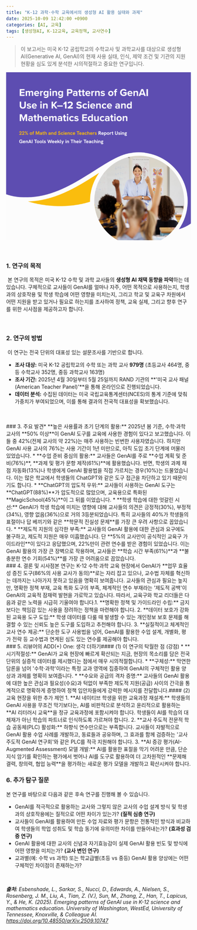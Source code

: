 ```yaml
---
title: "K-12 과학·수학 교육에서의 생성형 AI 활용 실태와 과제"
date: 2025-10-09 12:42:00 +0900
categories: [AI, 교육]
tags: [생성형AI, K-12교육, 교육정책, 교사연수]
---
```


> 이 보고서는 미국 K-12 공립학교의 수학교사 및 과학교사를 대상으로 생성형 AI(Generative AI, GenAI)의 현재 사용 실태, 인식, 제약 조건 및 기관의 지원 현황을 심도 있게 분석한 시의적절하고 중요한 연구입니다.

![이미지](/assets/Gen-AI.png)

<br>

### 1. 연구의 목적
​
본 연구의 목적은 미국 K-12 수학 및 과학 교사들의 **생성형 AI 채택 동향을 파악**하는 데 있습니다. 
구체적으로 교사들이 GenAI를 얼마나 자주, 어떤 목적으로 사용하는지, 학생과의 상호작용 및 학생 학습에 어떤 영향을 미치는지, 그리고 학교 및 교육구 차원에서 어떤 지원을 받고 있거나 필요로 하는지를 조사하여 정책, 교육 실제, 그리고 향후 연구를 위한 시사점을 제공하고자 합니다.   
​
<br>
​
### 2. 연구의 방법
​
이 연구는 전국 단위의 대표성 있는 설문조사를 기반으로 합니다.
​
* **조사 대상:** 미국 K-12 공립학교의 수학 또는 과학 교사 **979명** (초등교사 464명, 중등 수학교사 352명, 중등 과학교사 163명)   
* **조사 기간:** 2025년 4월 30일부터 5월 25일까지 RAND 기관의 **'미국 교사 패널(American Teacher Panel)'**을 통해 온라인으로 진행되었습니다.   
* **데이터 분석:** 수집된 데이터는 미국 국립교육통계센터(NCES)의 통계 기준에 맞춰 가중치가 부여되었으며, 이를 통해 결과의 전국적 대표성을 확보했습니다.   
​
<br>
​
### 3. 주요 발견 
​
* **높은 사용률과 초기 단계의 활용:** 2025년 봄 기준, 수학·과학 교사의 **50% 이상**이 GenAI 도구를 교육에 사용한 경험이 있다고 보고했습니다. 이들 중 42%(전체 교사의 약 22%)는 매주 사용하는 빈번한 사용자였습니다. 하지만 GenAI 사용 교사의 76%는 사용 기간이 1년 미만으로, 아직 도입 초기 단계에 머물러 있었습니다.   
* **수업 준비 중심의 활용:** 교사들은 GenAI를 주로 **수업 계획 및 준비(76%)**, **과제 및 평가 문항 제작(61%)**에 활용했습니다. 반면, 학생의 과제 채점 자동화(13%)나 학생에게 GenAI 활용법을 직접 가르치는 경우(10%)는 드물었습니다. 이는 많은 학교에서 학생들의 ChatGPT와 같은 도구 접근을 차단하고 있기 때문이기도 합니다.   
* **ChatGPT의 압도적 우위:** 교사들이 사용하는 GenAI 도구는 **ChatGPT(88%)**가 압도적으로 많았으며, 교육용으로 특화된 **MagicSchool(45%)**이 그 뒤를 이었습니다.   
* **학생 학습에 대한 엇갈린 시선:** GenAI가 학생 학습에 미치는 영향에 대해 교사들의 의견은 긍정적(30%), 부정적(34%), 영향 없음(36%)으로 거의 3등분되었습니다. 특히 교사들의 40%가 학생들의 표절이나 답 베끼기와 같은 **학문적 진실성 문제**를 가장 큰 우려 사항으로 꼽았습니다.   
* **제도적 지원의 심각한 부족:** 교사들의 GenAI 활용에 대한 관심과 요구에도 불구하고, 제도적 지원은 매우 미흡했습니다. 단 **5%의 교사만이 공식적인 교육구 가이드라인**이 있다고 응답했으며, 22%만이 관련 연수를 받은 경험이 있었습니다. 이는 GenAI 활용의 가장 큰 장벽으로 작용하며, 교사들은 **학습 시간 부족(61%)**과 **불충분한 연수 기회(54%)**를 가장 큰 어려움으로 꼽았습니다.   
​
<br>
​
### 4. 결론 및 시사점
​
본 연구는 K-12 수학·과학 교육 현장에서 GenAI가 **업무 효율성 증진 도구(86%의 사용 교사가 동의)**로는 자리 잡고 있으나, 교수법 자체를 혁신하는 데까지는 나아가지 못하고 있음을 명확히 보여줍니다. 교사들의 관심과 필요는 높지만, 명확한 정책 부재, 교육 특화 도구의 부족, 체계적인 연수 부재라는 '제도적 공백'이 GenAI의 교육적 잠재력 발현을 가로막고 있습니다. 따라서, 교육구와 학교 리더들은 다음과 같은 노력을 시급히 기울여야 합니다.
​
1.  **명확한 정책 및 가이드라인 수립:** 금지보다는 책임감 있는 사용을 장려하는 정책을 마련해야 합니다.   
2.  **데이터 보호가 강화된 교육용 도구 도입:** 학생 데이터를 다룰 때 발생할 수 있는 개인정보 보호 문제를 해결할 수 있는 신뢰도 높은 도구를 도입하고 추천해야 합니다.   
3.  **실질적이고 체계적인 교사 연수 제공:** 단순한 도구 사용법을 넘어, GenAI를 활용한 수업 설계, 개별화, 평가 전략 등 교수법과 연계된 심도 있는 연수를 제공해야 합니다.   
​
<br>
​
### 5. 리뷰어의 ADD(+) One: 생각 더하기
​
#### (1) 이 연구의 탁월한 점 (강점) 
* **시기적절성:** GenAI가 교육 현장에 빠르게 확산되는 지금, 현장의 목소리를 담은 전국 단위의 실증적 데이터를 제시했다는 점에서 매우 시의적절합니다.
* **구체성:** 막연한 담론을 넘어 '수학·과학'이라는 특정 교과 영역에 집중하여 GenAI의 구체적인 활용 양상과 과제를 명확히 보여줍니다.
* **수요와 공급의 격차 증명:** 교사들의 GenAI 활용에 대한 높은 관심과 필요성(수요)과 턱없이 부족한 제도적 지원(공급) 사이의 간극을 통계적으로 명확하게 증명하여 정책 입안자들에게 강력한 메시지를 전달합니다.
​
#### (2) 교육 현장을 위한 추가 제언 
1.  **AI 네이티브 학생을 위한 교육과정 재설계:** 학생들의 GenAI 사용을 무조건 막기보다는, AI를 비판적으로 분석하고 윤리적으로 활용하는 **AI 리터러시 교육**을 정규 교육과정에 포함시켜야 합니다. 학생들이 AI를 학습의 대체재가 아닌 학습의 파트너로 인식하도록 가르쳐야 합니다.   
2.  **교사 주도적 전문적 학습 공동체(PLC) 활성화:** 하향식 연수만으로는 부족합니다. 교사들이 자발적으로 GenAI 활용 수업 사례를 개발하고, 동료들과 공유하며, 그 효과를 함께 검증하는 '교사 주도적 GenAI 연구회'와 같은 PLC를 적극 지원해야 합니다.
3.  **AI 증강 평가(AI-Augmented Assessment) 모델 개발:** AI를 활용한 표절을 막기 어려운 만큼, 단순 지식 암기를 확인하는 평가에서 벗어나 AI를 도구로 활용하여 더 고차원적인 **문제해결력, 창의력, 협업 능력**을 평가하는 새로운 평가 모델을 개발하고 확산시켜야 합니다.
​
<br>

### 6. 추가 탐구 질문 
본 연구를 바탕으로 다음과 같은 후속 연구를 진행해 볼 수 있습니다.
​
* GenAI를 적극적으로 활용하는 교사와 그렇지 않은 교사의 수업 설계 방식 및 학생과의 상호작용에는 질적으로 어떤 차이가 있는가? **(질적 심층 연구)**
* 교사들이 GenAI를 활용하여 만든 수업 자료와 평가 문항은 전통적인 방식과 비교하여 학생들의 학업 성취도 및 학습 동기에 유의미한 차이를 만들어내는가? **(효과성 검증 연구)**
* GenAI 활용에 대한 교사의 신념과 자기효능감이 실제 GenAI 활용 빈도 및 방식에 어떤 영향을 미치는가? **(교사 변인 연구)**
* 교과별(예: 수학 vs 과학) 또는 학교급별(초등 vs 중등) GenAI 활용 양상에는 어떤 구체적인 차이점이 존재하는가?   



<br>

_**출처:**_
_Esbenshade, L., Sarkar, S., Nucci, D., Edwards, A., Nielsen, S., Rosenberg, J. M., Liu, A., Tian, Z. (V.), Sun, M., Zhang, Z., Han, T., Lapicus, Y., & He, K. (2025). Emerging patterns of GenAI use in K-12 science and mathematics education. University of Washington, WestEd, University of Tennessee, Knoxville, & Colleague AI. https://doi.org/10.48550/arXiv.2509.10747_
